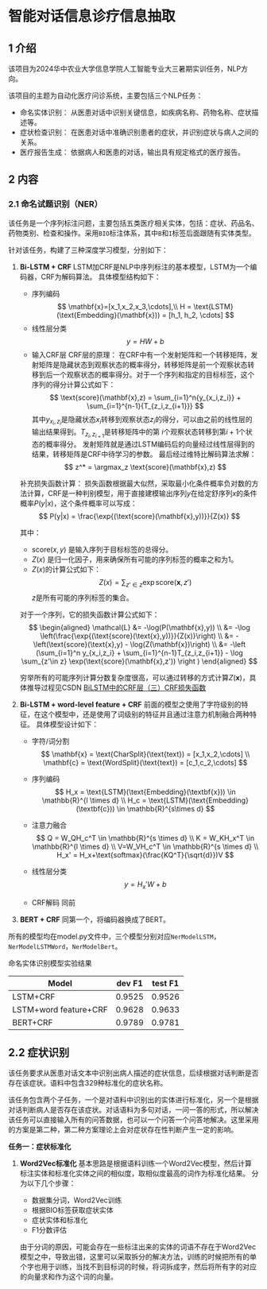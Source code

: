 # 智能对话信息诊疗信息抽取

## 1 介绍

 该项目为2024华中农业大学信息学院人工智能专业大三暑期实训任务，NLP方向。

该项目的主题为自动化医疗问诊系统，主要包括三个NLP任务：
- 命名实体识别：
  从医患对话中识别关键信息，如疾病名称、药物名称、症状描述等。
- 症状检查识别：
  在医患对话中准确识别患者的症状，并识别症状与病人之间的关系。
- 医疗报告生成：
  依据病人和医患的对话，输出具有规定格式的医疗报告。

## 2 内容
### 2.1 命名试题识别（NER）
该任务是一个序列标注问题，主要包括五类医疗相关实体，包括：症状、药品名、药物类别、检查和操作。采用`BIO`标注体系，其中`B`和`I`标签后面跟随有实体类型。

针对该任务，构建了三种深度学习模型，分别如下：
1. **Bi-LSTM + CRF**
   LSTM加CRF是NLP中序列标注的基本模型，LSTM为一个编码器，CRF为解码算法。
   具体模型结构如下：
   - 序列编码
    $$
        \mathbf{x}=[x_1,x_2,x_3,\cdots],\\
        H = \text{LSTM}(\text{Embedding}(\mathbf{x})) = [h_1, h_2, \cdots]
    $$
   - 线性层分类
    $$
        y = HW + b
    $$
   - 输入CRF层
    CRF层的原理：
    在CRF中有一个发射矩阵和一个转移矩阵，发射矩阵是隐藏状态到观察状态的概率得分，转移矩阵是前一个观察状态转移到后一个观察状态的概率得分。对于一个序列和指定的目标标签，这个序列的得分计算公式如下：
    $$
    \text{score}(\mathbf{x},z) = \sum_{i=1}^n{y_{x_i,z_i}} + \sum_{i=1}^{n-1}{T_{z_i,z_{i+1}}}
    $$
    其中$y_{x_i,z_i}$是隐藏状态$x_i$转移到观察状态$z_i$的得分，可以由之前的线性层的输出结果得到。$T_{z_i,z_{i+1}}$是转移矩阵中的第 $i$个观察状态转移到第$i+1$个状态的概率得分。
    发射矩阵就是通过LSTM编码后的向量经过线性层得到的结果，转移矩阵是CRF中待学习的参数。
    最后经过维特比解码算法求解：
    $$
    z^* = \argmax_z \text{score}(\mathbf{x},z)
    $$

    补充损失函数计算：
    损失函数根据最大似然，采取最小化条件概率负对数的方法计算，CRF是一种判别模型，用于直接建模输出序列$y$在给定舒序列$x$的条件概率$P(y|x)$，这个条件概率可以写成：
    $$
        P(y|x) = \frac{\exp{(\text{score}(\mathbf{x},y))}}{Z(x)}
    $$

    其中：
      - $\text{score}(x,y)$ 是输入序列于目标标签的总得分。
      - $Z(x)$ 是归一化因子，用来确保所有可能的序列标签的概率之和为1。
      - $Z(x)$的计算公式如下：
        $$
            Z(x) = \sum_{z'\in z} \exp{\text{score}(\mathbf{x},z')}
        $$
        $z$是所有可能的序列标签的集合。

    对于一个序列，它的损失函数计算公式如下：
    $$
        \begin{aligned}
            \mathcal{L} &= -\log(P(\mathbf{x},y)) \\
            &= -\log \left(\frac{\exp{(\text{score}(\text{x},y))}}{Z(x)}\right) \\
            &= -\left(\text{score}(\text{x},y) - \log(Z(\mathbf{x})\right) \\
            &= -\left (\sum_{i=1}^n y_{x_i,z_i} 
            + \sum_{i=1}^{n-1}T_{z_i,z_{i+1}}
            - \log \sum_{z'\in z} \exp(\text{score}(\mathbf{x},z'))
            \right )
        \end{aligned}
    $$

    穷举所有的可能序列计算分数复杂度很高，可以通过转移的方式计算$Z(\mathbf{x})$，具体推导过程见CSDN [BiLSTM中的CRF层（三）CRF损失函数](https://blog.csdn.net/u013963380/article/details/108696552)

2. **Bi-LSTM + word-level feature + CRF** 
   前面的模型之使用了字符级别的特征，在这个模型中，还是使用了词级别的特征并且通过注意力机制融合两种特征。
   具体模型设计如下：
   - 字符/词分割
    $$
        \mathbf{x} = \text{CharSplit}(\text{text}) = [x_1,x_2,\cdots] \\
        \mathbf{c} = \text{WordSplit}(\text{text}) = [c_1,c_2,\cdots]
    $$

   - 序列编码
    $$
        H_x = \text{LSTM}(\text{Embedding}(\textbf{x})) \in \mathbb{R}^{l \times d} \\
        H_c = \text{LSTM}(\text{Embedding}(\textbf{c})) \in \mathbb{R}^{s\times d}  
    $$

   - 注意力融合
    $$
        Q =  W_QH_c^T \in \mathbb{R}^{s \times d} \\
        K =  W_KH_x^T \in \mathbb{R}^{l \times d} \\
        V=W_VH_c^T \in \mathbb{R}^{s \times d} \\
        H_x' = H_x+\text{softmax}(\frac{KQ^T}{\sqrt{d}})V
    $$

    - 线性层分类
    $$
        y = H_x'W + b
    $$

    - CRF解码
    同前

3. **BERT + CRF**
   同第一个，将编码器换成了BERT。

所有的模型均在model.py文件中，三个模型分别对应`NerModelLSTM`，`NerModelLSTMWord`，`NerModelBert`。

命名实体识别模型实验结果

|Model|dev F1|test F1|
|---|---|---|
|LSTM+CRF|0.9525|0.9526|
|LSTM+word feature+CRF|0.9628|0.9633|
|BERT+CRF|0.9789|0.9781|

## 2.2 症状识别
该任务要求从医患对话文本中识别出病人描述的症状信息，后续根据对话判断是否存在该症状。语料中包含329种标准化的症状名称。

该任务包含两个子任务，一个是对语料中识别出的实体进行标准化，另一个是根据对话判断病人是否存在该症状。对话语料为多句对话，一问一答的形式，所以解决该任务可以直接输入所有的问答数据，也可以一个问答一个问答地解决。这里采用的方案是第二种，第二种方案理论上会对症状存在性判断产生一定的影响。

**任务一：症状标准化**

1. **Word2Vec标准化**
基本思路是根据语料训练一个Word2Vec模型，然后计算标注实体和标准化实体之间的相似度，取相似度最高的词作为标准化结果。
分为以下几个步骤：
   - 数据集分词，Word2Vec训练
   - 根据BIO标签获取症状实体
   - 症状实体和标准化 
   - F1分数评估

    由于分词的原因，可能会存在一些标注出来的实体的词语不存在于Word2Vec模型之中，导致出错，这里可以采取拆分的解决方法，训练的时候把所有的单个字也用于训练，当找不到目标词的时候，将词拆成字，然后将所有字的对应的向量求和作为这个词的向量。